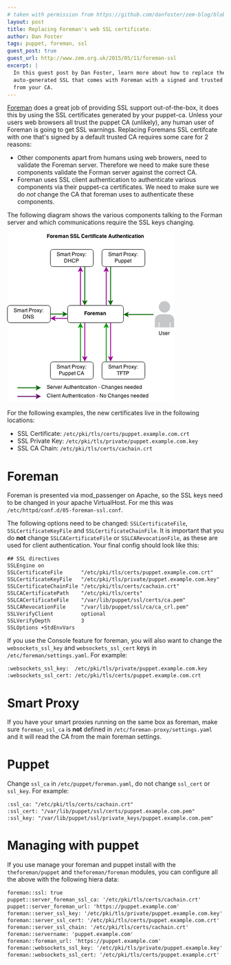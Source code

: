 ```yaml
---
# taken with permission from https://github.com/danfoster/zem-blog/blob/master/_posts/2015-05-11-foreman-ssl.md
layout: post
title: Replacing Foreman's web SSL certificate.
author: Dan Foster
tags: puppet, foreman, ssl
guest_post: true
guest_url: http://www.zem.org.uk/2015/05/11/foreman-ssl
excerpt: |
  In this guest post by Dan Foster, learn more about how to replace the
  auto-generated SSL that comes with Foreman with a signed and trusted SSL cert
  from your CA.
---
```


[Foreman](http://theforeman.org/) does a great job of providing SSL support out-of-the-box, it does this by using the SSL certificates generated by your puppet-ca. Unless your users web browsers all trust the puppet CA (unlikely), any human user of Foreman is going to get SSL warnings. Replacing Foremans SSL certifcate with one that's signed by a default trusted CA requires some care for 2 reasons:

 * Other components apart from humans using web browers, need to validate the Foreman server. Therefore we need to make sure these components validate the Forman server against the correct CA.
 * Foreman uses SSL client authentication to authenticate various components via their puppet-ca certificates. We need to make sure we do *not* change the CA that foreman uses to authenticate these components.

The following diagram shows the various components talking to the Forman server and which communications require the SSL keys changing.

![Foreman SSL Communications](/static/images/blog_images/2015-foreman-ssl/foreman-puppet-ssl.png)

For the following examples, the new certificates live in the following locations:

 * SSL Certificate: `/etc/pki/tls/certs/puppet.example.com.crt`
 * SSL Private Key: `/etc/pki/tls/private/puppet.example.com.key`
 * SSL CA Chain:    `/etc/pki/tls/certs/cachain.crt`

Foreman
=======

Foreman is presented via mod_passenger on Apache, so the SSL keys need to be changed in your apache VirtualHost. For me this was `/etc/httpd/conf.d/05-foreman-ssl.conf`.

The following options need to be changed: `SSLCertificateFile`, `SSLCertificateKeyFile` and `SSLCertificateChainFile`.
It is important that you do **not** change `SSLCACertificateFile` or `SSLCARevocationFile`, as these are used for client authentication. Your final config should look like this:

    ## SSL directives
    SSLEngine on
    SSLCertificateFile      "/etc/pki/tls/certs/puppet.example.com.crt"
    SSLCertificateKeyFile   "/etc/pki/tls/private/puppet.example.com.key"
    SSLCertificateChainFile "/etc/pki/tls/certs/cachain.crt"
    SSLCACertificatePath    "/etc/pki/tls/certs"
    SSLCACertificateFile    "/var/lib/puppet/ssl/certs/ca.pem"
    SSLCARevocationFile     "/var/lib/puppet/ssl/ca/ca_crl.pem"
    SSLVerifyClient         optional
    SSLVerifyDepth          3
    SSLOptions +StdEnvVars

If you use the Console feature for foreman, you will also want to change the `websockets_ssl_key` and `websockets_ssl_cert` keys in `/etc/foreman/settings.yaml`. For example:

    :websockets_ssl_key:  /etc/pki/tls/private/puppet.example.com.key
    :websockets_ssl_cert: /etc/pki/tls/certs/puppet.example.com.crt

Smart Proxy
===========

If you have your smart proxies running on the same box as foreman, make sure
`foreman_ssl_ca` is **not** defined in `/etc/foreman-proxy/settings.yaml` and
it will read the CA from the main foreman settings.

Puppet
======

Change `ssl_ca` in `/etc/puppet/foreman.yaml`, do not change `ssl_cert` or `ssl_key`. For example:

    :ssl_ca: "/etc/pki/tls/certs/cachain.crt"
    :ssl_cert: "/var/lib/puppet/ssl/certs/puppet.example.com.pem"
    :ssl_key: "/var/lib/puppet/ssl/private_keys/puppet.example.com.pem"

Managing with puppet
====================

If you use manage your foreman and puppet install with the `theforeman/puppet`
and `theforeman/foreman` modules, you can configure all the above with the
following hiera data:

    foreman::ssl: true
    puppet::server_foreman_ssl_ca: '/etc/pki/tls/certs/cachain.crt'
    puppet::server_foreman_url: 'https://puppet.example.com'
    foreman::server_ssl_key: '/etc/pki/tls/private/puppet.example.com.key'
    foreman::server_ssl_cert: '/etc/pki/tls/certs/puppet.example.com.crt'
    foreman::server_ssl_chain: '/etc/pki/tls/certs/cachain.crt'
    foreman::servername: 'puppet.example.com'
    foreman::foreman_url: 'https://puppet.example.com'
    foreman::websockets_ssl_key: '/etc/pki/tls/private/puppet.example.key'
    foreman::websockets_ssl_cert: '/etc/pki/tls/certs/puppet.example.crt'
